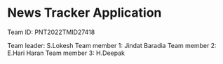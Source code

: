 # News Tracker Application
  
  Team ID: PNT2022TMID27418
    

Team leader: S.Lokesh
  Team member 1: Jindat Baradia
  Team member 2: E.Hari Haran 
  Team member 3: H.Deepak
